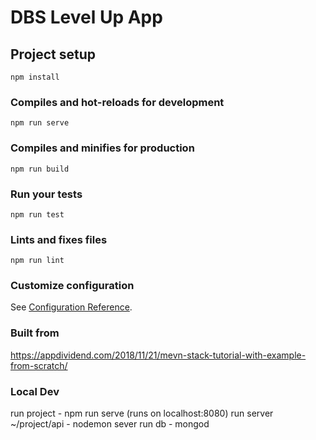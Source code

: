 # DBS Level Up App

## Project setup
```
npm install
```

### Compiles and hot-reloads for development
```
npm run serve
```

### Compiles and minifies for production
```
npm run build
```

### Run your tests
```
npm run test
```

### Lints and fixes files
```
npm run lint
```

### Customize configuration
See [Configuration Reference](https://cli.vuejs.org/config/).

### Built from
https://appdividend.com/2018/11/21/mevn-stack-tutorial-with-example-from-scratch/

### Local Dev
run project  - npm run serve (runs on localhost:8080)
run server ~/project/api - nodemon sever
run db - mongod

